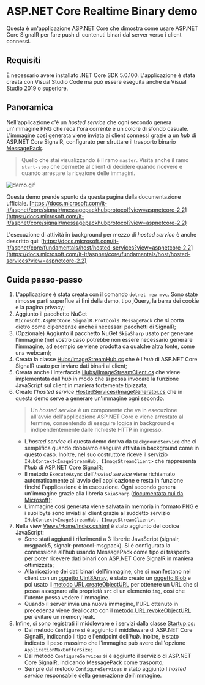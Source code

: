 # ASP.NET Core Realtime Binary demo
Questa è un'applicazione ASP.NET Core che dimostra come usare ASP.NET Core SignalR per fare push di contenuti binari dal server verso i client connessi.

## Requisiti
È necessario avere installato .NET Core SDK 5.0.100. L'applicazione è stata creata con Visual Studio Code ma può essere eseguita anche da Visual Studio 2019 o superiore.

## Panoramica
Nell'applicazione c'è un _hosted service_ che ogni secondo genera un'immagine PNG che reca l'ora corrente e un colore di sfondo casuale. L'immagine così generata viene inviata ai client connessi grazie a un _hub_ di ASP.NET Core SignalR, configurato per sfruttare il trasporto binario [MessagePack](https://msgpack.org/).

> Quello che stai visualizzando è il ramo `master`. Visita anche il ramo `start-stop` che permette al client di decidere quando ricevere e quando arrestare la ricezione delle immagini.

![demo.gif](demo.gif)

Questa demo prende spunto da questa pagina della documentazione ufficiale.
[https://docs.microsoft.com/it-it/aspnet/core/signalr/messagepackhubprotocol?view=aspnetcore-2.2](https://docs.microsoft.com/it-it/aspnet/core/signalr/messagepackhubprotocol?view=aspnetcore-2.2)

L'esecuzione di attività in background per mezzo di _hosted service_ è anche descritto qui:
[https://docs.microsoft.com/it-it/aspnet/core/fundamentals/host/hosted-services?view=aspnetcore-2.2](https://docs.microsoft.com/it-it/aspnet/core/fundamentals/host/hosted-services?view=aspnetcore-2.2)

## Guida passo-passo
 1. L'applicazione è stata creata con il comando `dotnet new mvc`. Sono state rimosse parti superflue ai fini della demo, tipo jQuery, la barra dei cookie e la pagina privacy;
 2. Aggiunto il pacchetto NuGet `Microsoft.AspNetCore.SignalR.Protocols.MessagePack` che si porta dietro come dipendenze anche i necessari pacchetti di SignalR;
 3. (Opzionale) Aggiunto il pacchetto NuGet `SkiaSharp` usato per generare l'immagine (nel vostro caso potrebbe non essere necessario generare l'immagine, ad esempio se viene prodotta da qualche altra fonte, come una webcam);
 4. Creata la classe [Hubs/ImageStreamHub.cs](Hubs/ImageStreamHub.cs) che è l'_hub_ di ASP.NET Core SignalR usato per inviare dati binari ai client;
 5. Creata anche l'interfaccia [Hubs/IImageStreamClient.cs](Hubs/IImageStreamClient.cs) che viene implementata dall'_hub_ in modo che si possa invocare la funzione JavaScript sul client in maniera fortemente tipizzata;
 6. Creato l'_hosted service_ [HostedServices/ImageGenerator.cs](HostedServices/ImageGenerator.cs) che in questa demo serve a generare un'immagine ogni secondo.
     > Un _hosted service_ è un componente che va in esecuzione all'avvio dell'applicazione ASP.NET Core e viene arrestato al termine, consentendo di eseguire logica in background e indipendentemente dalle richieste HTTP in ingresso.
    * L'_hosted service_ di questa demo deriva da `BackgroundService` che ci semplifica quando dobbiamo eseguire attività in background come in questo caso. Inoltre, nel suo costruttore riceve il servizio `IHubContext<ImageStreamHub, IImageStreamClient>` che rappresenta l'_hub_ di ASP.NET Core SignalR;
    * Il metodo `ExecuteAsync` dell'_hosted service_ viene richiamato automaticamente all'avvio dell'applicazione e resta in funzione finché l'applicazione è in esecuzione. Ogni secondo genera un'immagine grazie alla libreria `SkiaSharp` ([documentata qui da Microsoft](https://docs.microsoft.com/en-us/dotnet/api/skiasharp));
    * L'immagine così generata viene salvata in memoria in formato PNG e i suoi byte sono inviati al client grazie al suddetto servizio `IHubContext<ImageStreamHub, IImageStreamClient>`. 
 7. Nella view [Views/Home/Index.cshtml](Views/Home/Index.cshtml) è stato aggiunto del codice JavaScript:
    * Sono stati aggiunti i riferimenti a 3 librerie JavaScript (signalr, msgpack5, signalr-protocol-msgpack). Si è configurata la connessione all'hub usando MessagePack come tipo di trasporto per poter ricevere dati binari con ASP.NET Core SignalR in maniera ottimizzata;
    * Alla ricezione dei dati binari dell'immagine, che si manifestano nel client con un [oggetto Uint8Array](https://developer.mozilla.org/en-US/docs/Web/JavaScript/Reference/Global_Objects/Uint8Array), è stato creato un [oggetto Blob](https://developer.mozilla.org/en-US/docs/Web/API/Blob) e poi usato il [metodo URL.createObjectURL](https://developer.mozilla.org/en-US/docs/Web/API/URL/createObjectURL) per ottenere un URL che si possa assegnare alla proprietà `src` di un elemento `img`, così che l'utente possa vedere l'immagine.
    * Quando il server invia una nuova immagine, l'URL ottenuto in precedenza viene deallocato con il [metodo URL.revokeObjectURL](https://developer.mozilla.org/en-US/docs/Web/API/URL/revokeObjectURL)  per evitare un memory leak.
 8. Infine, si sono registrati il middleware e i servizi dalla classe [Startup.cs](Startup.cs):
    * Dal metodo `Configure` si è aggiunto il middleware di ASP.NET Core SignalR, indicando il tipo e l'endpoint dell'_hub_. Inoltre, è stato indicato il peso massimo che l'immagine può avere dall'opzione `ApplicationMaxBufferSize`;
    * Dal metodo `ConfigureServices` si è aggiunto il servizio di ASP.NET Core SignalR, indicando MessagePack come trasporto;
    * Sempre dal metodo `ConfigureServices` è stato aggiunto l'_hosted service_ responsabile della generazione dell'immagine.
